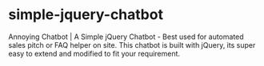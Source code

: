 simple-jquery-chatbot
=====================

Annoying Chatbot | A Simple jQuery Chatbot - Best used for automated sales pitch or FAQ helper on site. This chatbot is built with jQuery, its super easy to extend and modified to fit your requirement.

